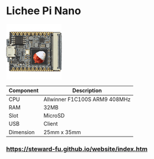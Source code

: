 # Lichee Pi Nano
![Alt text](imgs/main.jpg)
  
|Component|Description                  |
|---------|-----------------------------|
|CPU      |Allwinner F1C100S ARM9 408MHz|
|RAM      |32MB                         |
|Slot     |MicroSD                      |
|USB      |Client                       |
|Dimension|25mm x 35mm                  |
  
### https://steward-fu.github.io/website/index.htm

